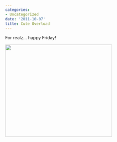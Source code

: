 ```yaml
---
categories:
- Uncategorized
date: '2011-10-07'
title: Cute Overload
---
```


For realz... happy Friday!

<img src="https://gomakethings.com/wp-content/uploads/2011/09/kitten-cat-cute-overload.gif" alt="" title="kitten-cat-cute-overload" width="343" height="297" class="aligncenter size-full wp-image-1203" />